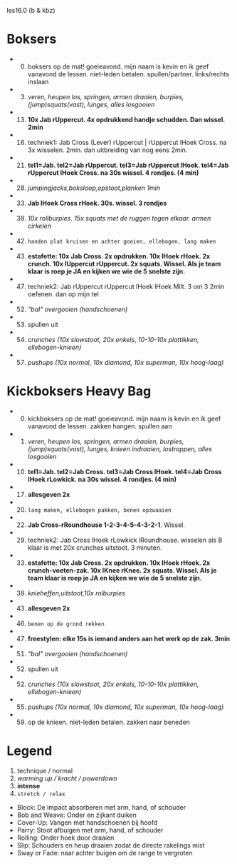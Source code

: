 les16.0 (b & kbz)

# Boksers

  - 00) boksers op de mat! goeieavond. mijn naam is kevin en ik geef vanavond de lessen. niet-leden betalen. spullen/partner. links/rechts inslaan
  - 03) *veren, heupen los, springen, armen draaien, burpies, (jump)squats(vast), lunges, alles losgooien*
  - 13) **10x Jab rUppercut. 4x opdrukkend handje schudden. Dan wissel. 2min**
  - 16) techniek1: Jab Cross (Lever) rUppercut | rUppercut lHoek Cross. na 3x wisselen. 2min. dan uitbreiding van nog eens 2min.
  - 21) **tel1=Jab. tel2=Jab rUppercut. tel3=Jab rUppercut lHoek. tel4=Jab rUppercut lHoek Cross. na 30s wissel. 4 rondjes. (4 min)**
  - 28) *jumpingjacks,boksloop,opstoot,planken 1min*
  - 33) **Jab lHoek Cross rHoek. 30s. wissel. 3 rondjes**
  - 38) *10x rollburpies. 15x squats met de ruggen tegen elkaar. armen cirkelen*
  - 42) `handen plat kruisen en achter gooien, ellebogen, lang maken`
  - 43) **estafette: 10x Jab Cross. 2x opdrukken. 10x lHoek rHoek. 2x crunch. 10x lUppercut rUppercut. 2x squats. Wissel. Als je team klaar is roep je JA en kijken we wie de 5 snelste zijn.**
  - 47) techniek2: Jab rUppercut rUppercut lHoek lHoek Milt. 3 om 3 2min oefenen. dan op mijn tel
  - 52) *"bal" overgooien (handschoenen)*
  - 53) spullen uit
  - 54) *crunches (10x slowstoot, 20x enkels, 10-10-10x plattikken, ellebogen-knieen)*
  - 57) *pushups (10x normal, 10x diamond, 10x superman, 10x hoog-laag)*

# Kickboksers Heavy Bag

  - 00) kickboksers op de mat! goeieavond. mijn naam is kevin en ik geef vanavond de lessen. zakken hangen. spullen aan
  - 01) *veren, heupen los, springen, armen draaien, burpies, (jump)squats(vast), lunges, knieen indraaien, lostrappen, alles losgooien*
  - 10) **tel1=Jab. tel2=Jab Cross. tel3=Jab Cross lHoek. tel4=Jab Cross lHoek rLowkick. na 30s wissel. 4 rondjes. (4 min)**
  - 17) **allesgeven 2x**
  - 20) `lang maken, ellebogen pakken, benen opzwaaien`
  - 22) **Jab Cross-rRoundhouse 1-2-3-4-5-4-3-2-1**. Wissel.
  - 29) techniek2: Jab Cross lHoek rLowkick lRoundhouse. wisselen als B klaar is met 20x crunches uitstoot. 3 minuten.
  - 33) **estafette: 10x Jab Cross. 2x opdrukken. 10x lHoek rHoek. 2x crunch-voeten-zak. 10x lKnee rKnee. 2x squats. Wissel. Als je team klaar is roep je JA en kijken we wie de 5 snelste zijn.**
  - 38) *knieheffen,uitstoot,10x rolburpies*
  - 43) **allesgeven 2x**
  - 46) `benen op de grond rekken`
  - 47) **freestylen: elke 15s is iemand anders aan het werk op de zak. 3min**
  - 51) *"bal" overgooien (handschoenen)*
  - 52) spullen uit
  - 52) *crunches (10x slowstoot, 20x enkels, 10-10-10x plattikken, ellebogen-knieen)*
  - 55) *pushups (10x normal, 10x diamond, 10x superman, 10x hoog-laag)*
  - 59) op de knieen. niet-leden betalen. zakken naar beneden

# Legend

 1. technique / normal
 1. *warming up / kracht / powerdown*
 1. **intense**
 1. `stretch / relax`


 - Block: De impact absorberen met arm, hand, of schouder
 - Bob and Weave: Onder en zijkant duiken
 - Cover-Up: Vangen met handschoenen bij hoofd
 - Parry: Stoot afbuigen met arm, hand, of schouder
 - Rolling: Onder hoek door draaien
 - Slip: Schouders en heup draaien zodat de directe rakelings mist
 - Sway or Fade: naar achter buigen om de range te vergroten
 
